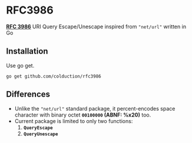 # RFC3986

<a href="https://rfc-editor.org/rfc/rfc3986.html" target="_blank"><b>RFC 3986</b></a> URI Query Escape/Unescape inspired from `"net/url"` written in Go

## Installation

Use go get.

    go get github.com/colduction/rfc3986
  
## Differences

* Unlike the `"net/url"` standard package, it percent-encodes space character with binary octet **`00100000` (ABNF: %x20)** too.
* Current package is limited to only two functions:  
    1. **`QueryEscape`**
    2. **`QueryUnescape`**